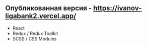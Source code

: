 Опубликованная версия -
https://ivanov-ligabank2.vercel.app/
---
- React
- Redux / Redux Toolkit
- SCSS / CSS Modules
